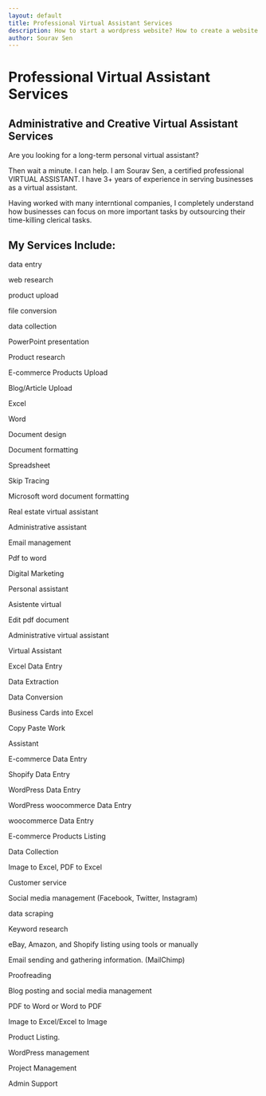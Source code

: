```yaml
---
layout: default
title: Professional Virtual Assistant Services
description: How to start a wordpress website? How to create a website for business? How to start an online shop using woocommerce? Get their answers in this article.
author: Sourav Sen
---
```


<h1>Professional Virtual Assistant Services</h1>
<h2 class="sub-title">Administrative and Creative Virtual Assistant Services</h2>

<p>Are you looking for a long-term personal  virtual assistant?</p>

<p>Then wait a minute. I can help. I am Sourav Sen, a certified professional VIRTUAL ASSISTANT. I have 3+ years of experience in serving businesses as a virtual assistant.</p>

Having worked with many interntional companies, I completely understand how businesses can focus on more important tasks by outsourcing their time-killing clerical tasks.

<h2>My Services Include:</h2>

<p>data entry</p>
<p>web research</p>
<p>product upload</p>
<p>file conversion</p>
<p>data collection</p>
<p>PowerPoint presentation</p>
<p>Product research</p>
<p>E-commerce Products Upload</p>
<p>Blog/Article Upload</p>
<p>Excel</p>
<p>Word</p>
<p>Document design</p>
<p>Document formatting</p>
<p>Spreadsheet</p>
<p>Skip Tracing</p>
<p>Microsoft word document formatting</p>
<p>Real estate virtual assistant</p>
<p>Administrative assistant</p>
<p>Email management</p>
<p>Pdf to word</p>
<p>Digital Marketing</p>
<p>Personal assistant</p>
<p>Asistente virtual</p>
<p>Edit pdf document</p>
<p>Administrative virtual assistant</p>
<p>Virtual Assistant</p>
<p>Excel Data Entry</p>
<p>Data Extraction</p>
<p>Data Conversion</p>
<p>Business Cards into Excel</p>
<p>Copy Paste Work</p>
<p>Assistant</p>
<p>E-commerce Data Entry</p>
<p>Shopify Data Entry</p>
<p>WordPress Data Entry</p>
<p>WordPress woocommerce Data Entry</p>
<p>woocommerce Data Entry</p>
<p>E-commerce Products Listing</p>
<p>Data Collection</p>
<p>Image to Excel, PDF to Excel</p>
<p>Customer service</p>
<p>Social media management (Facebook, Twitter, Instagram)</p>
<p>data scraping</p>
<p>Keyword research</p>
<p>eBay, Amazon, and Shopify listing using tools or manually</p>
<p>Email sending and gathering information. (MailChimp)</p>
<p>Proofreading</p>
<p>Blog posting and social media management</p>
<p>PDF to Word or Word to PDF</p>
<p>Image to Excel/Excel to Image</p>
<p>Product Listing.</p>
<p>WordPress management</p>
<p>Project Management</p>
<p>Admin Support</p>
